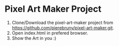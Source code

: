 # Pixel Art Maker Project

1. Clone/Download the pixel-art-maker project from https://github.com/pierebruny/pixel-art-maker.git.
2. Open index.html in prefered browser.
3. Show the Art in you :)

